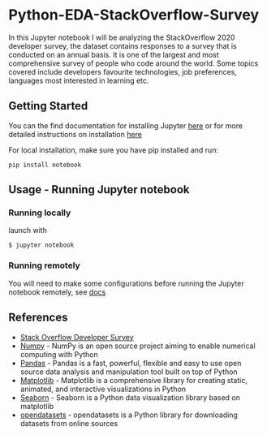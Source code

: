 # Python-EDA-StackOverflow-Survey

In this Jupyter notebook I will be analyzing the StackOverflow 2020 developer survey, the dataset contains responses to a survey that is conducted on an annual basis. It is one of the largest and most comprehensive survey of people who code around the world. Some topics covered include developers favourite technologies, job preferences, languages most interested in learning etc. 

## Getting Started

You can the find documentation for installing Jupyter [here](https://jupyter.org/install) or for more detailed instructions on installation [here](https://jupyterlab.readthedocs.io/en/stable/getting_started/installation.html) 

For local installation, make sure you have pip installed and run:

`
pip install notebook
`

## Usage - Running Jupyter notebook

### Running locally

launch with

`
$ jupyter notebook
`

### Running remotely

You will need to make some configurations before running the Jupyter notebook remotely, see [docs](https://jupyter-notebook.readthedocs.io/en/stable/public_server.html)

## References

* [Stack Overflow Developer Survey](https://insights.stackoverflow.com/survey)
* [Numpy](https://numpy.org/) - NumPy is an open source project aiming to enable numerical computing with Python
* [Pandas](https://pandas.pydata.org/) - Pandas is a fast, powerful, flexible and easy to use open source data analysis and manipulation tool built on top of Python
* [Matplotlib](https://matplotlib.org/) - Matplotlib is a comprehensive library for creating static, animated, and interactive visualizations in Python
* [Seaborn](https://seaborn.pydata.org/) - Seaborn is a Python data visualization library based on matplotlib
* [opendatasets](https://pypi.org/project/opendatasets/) - opendatasets is a Python library for downloading datasets from online sources
